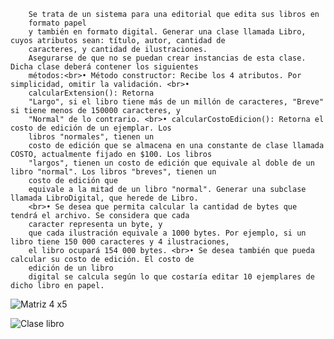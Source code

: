         Se trata de un sistema para una editorial que edita sus libros en
        formato papel
        y también en formato digital. Generar una clase llamada Libro, cuyos atributos sean: título, autor, cantidad de
        caracteres, y cantidad de ilustraciones.
        Asegurarse de que no se puedan crear instancias de esta clase. Dicha clase deberá contener los siguientes
        métodos:<br>• Método constructor: Recibe los 4 atributos. Por simplicidad, omitir la validación. <br>•
        calcularExtension(): Retorna
        "Largo", si el libro tiene más de un millón de caracteres, "Breve" si tiene menos de 150000 caracteres, y
        "Normal" de lo contrario. <br>• calcularCostoEdicion(): Retorna el costo de edición de un ejemplar. Los
        libros "normales", tienen un
        costo de edición que se almacena en una constante de clase llamada COSTO, actualmente fijado en $100. Los libros
        "largos", tienen un costo de edición que equivale al doble de un libro "normal". Los libros "breves", tienen un
        costo de edición que
        equivale a la mitad de un libro "normal". Generar una subclase llamada LibroDigital, que herede de Libro.
        <br>• Se desea que permita calcular la cantidad de bytes que tendrá el archivo. Se considera que cada
        caracter representa un byte, y
        que cada ilustración equivale a 1000 bytes. Por ejemplo, si un libro tiene 150 000 caracteres y 4 ilustraciones,
        el libro ocupará 154 000 bytes. <br>• Se desea también que pueda calcular su costo de edición. El costo de
        edición de un libro
        digital se calcula según lo que costaría editar 10 ejemplares de dicho libro en papel.
        
       
![Matriz 4 x5 ](https://user-images.githubusercontent.com/85589346/216468673-b7950f94-296b-4007-8bdc-7b943ce6be3d.jpeg)

![Clase libro](https://user-images.githubusercontent.com/85589346/216468914-cb16564e-0144-4a37-82d2-c6a2c30ac851.jpeg)

